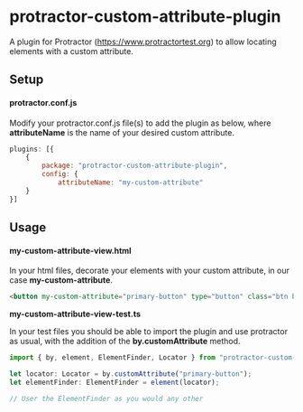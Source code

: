 # protractor-custom-attribute-plugin
A plugin for Protractor (https://www.protractortest.org) to allow locating elements with a custom attribute.

## Setup

#### protractor.conf.js

Modify your protractor.conf.js file(s) to add the plugin as below, where **attributeName** is the name of your desired custom attribute.

```javascript
plugins: [{
    {
        package: "protractor-custom-attribute-plugin",
        config: {
            attributeName: "my-custom-attribute"
    }
}]
```

## Usage 

#### my-custom-attribute-view.html

In your html files, decorate your elements with your custom attribute, in our case **my-custom-attribute**.

```html
<button my-custom-attribute="primary-button" type="button" class="btn btn-primary">Primary</button>
```

**my-custom-attribute-view-test.ts**

In your test files you should be able to import the plugin and use protractor as usual, with the addition of the **by.customAttribute** method.

```javascript
import { by, element, ElementFinder, Locator } from "protractor-custom-attribute-plugin/protractor";

let locator: Locator = by.customAttribute("primary-button");
let elementFinder: ElementFinder = element(locator);

// User the ElementFinder as you would any other
```